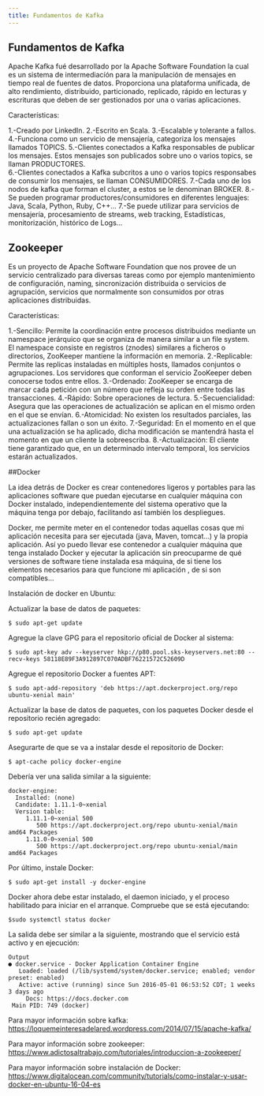 ```yaml
---
title: Fundamentos de Kafka
---
```

## Fundamentos de Kafka

Apache Kafka fué desarrollado por la Apache Software Foundation la cual es un sistema de intermediacíón para la manipulación de mensajes en tiempo real de fuentes de datos. Proporciona una plataforma unificada, de alto rendimiento, distribuido, particionado, replicado, rápido en lecturas y escrituras que deben de ser gestionados por una o varias aplicaciones. 

Características: 

1.-Creado por LinkedIn.
2.-Escrito en Scala.
3.-Escalable y tolerante a fallos.
4.-Funciona como un servicio de mensajería, categoriza los mensajes llamados TOPICS.
5.-Clientes conectados a Kafka responsables de publicar los mensajes. Estos mensajes son publicados sobre uno o varios topics, se llaman PRODUCTORES.  
6.-Clientes conectados a Kafka subcritos a uno o varios topics responsabes de consumir los mensajes, se llaman CONSUMIDORES. 
7.-Cada uno de los nodos de kafka que forman el cluster, a estos se le denominan BROKER. 
8.-Se pueden programar productores/consumidores en diferentes lenguajes: Java, Scala, Python, Ruby, C++...
7.-Se puede utilizar para servicios de mensajería, procesamiento de streams, web tracking, 	Estadísticas, monitorización, histórico de Logs...

## Zookeeper
Es un proyecto de Apache Software Foundation que nos provee de un servicio centralizado para diversas tareas como por ejemplo mantenimiento de configuración, naming, sincronización distribuida o servicios de agrupación, servicios que normalmente son consumidos por otras aplicaciones distribuidas. 

Características: 

1.-Sencillo: Permite la coordinación entre procesos distribuidos mediante un namespace jerárquico que se organiza de manera similar a un file system. El namespace consiste en registros (znodes) similares a ficheros o directorios, ZooKeeper mantiene la información en memoria.
2.-Replicable: Permite las replicas instaladas en múltiples hosts, llamados conjuntos o agrupaciones. Los servidores que conforman el servicio ZooKeeper deben conocerse todos entre ellos. 
3.-Ordenado: ZooKeeper se encarga de marcar cada petición con un número que refleja su orden entre todas las transacciones.
4.-Rápido: Sobre operaciones de lectura.
5.-Secuencialidad: Asegura que las operaciones de actualización se aplican en el mismo orden en el que se envían.
6.-Atomicidad: No existen los resultados parciales, las actualizaciones fallan o son un éxito.
7.-Seguridad: En el momento en el que una actualización se ha aplicado, dicha modificación se mantendrá hasta el momento en que un cliente la sobreescriba.
8.-Actualización: El cliente tiene garantizado que, en un determinado intervalo temporal, los servicios estarán actualizados.

##Docker 

La idea detrás de Docker es crear contenedores ligeros y portables para las aplicaciones software que puedan ejecutarse en cualquier máquina con Docker instalado, independientemente del sistema operativo que la máquina tenga por debajo, facilitando así también los despliegues.

Docker, me permite meter en el contenedor todas aquellas cosas que mi aplicación necesita para ser ejecutada (java, Maven, tomcat…) y la propia aplicación. Así yo puedo llevar ese contenedor a cualquier máquina que tenga instalado Docker y ejecutar la aplicación sin preocuparme de qué versiones de software tiene instalada esa máquina, de si tiene los elementos necesarios para que funcione mi aplicación , de si son compatibles…

Instalación de docker en Ubuntu: 

Actualizar la base de datos de paquetes:
```
$ sudo apt-get update
```

Agregue la clave GPG para el repositorio oficial de Docker al sistema:
```
$ sudo apt-key adv --keyserver hkp://p80.pool.sks-keyservers.net:80 --recv-keys 58118E89F3A912897C070ADBF76221572C52609D
```

Agregue el repositorio Docker a fuentes APT:
```
$ sudo apt-add-repository 'deb https://apt.dockerproject.org/repo ubuntu-xenial main'
```

Actualizar la base de datos de paquetes, con los paquetes Docker desde el repositorio recién agregado:
```
$ sudo apt-get update
```

Asegurarte de que se va a instalar desde el repositorio de Docker:
```
$ apt-cache policy docker-engine
```

Debería ver una salida similar a la siguiente:	
```
docker-engine:
  Installed: (none)
  Candidate: 1.11.1-0~xenial
  Version table:
     1.11.1-0~xenial 500
        500 https://apt.dockerproject.org/repo ubuntu-xenial/main amd64 Packages
     1.11.0-0~xenial 500
        500 https://apt.dockerproject.org/repo ubuntu-xenial/main amd64 Packages
```

Por último, instale Docker:
```
$ sudo apt-get install -y docker-engine
```

Docker ahora debe estar instalado, el daemon iniciado, y el proceso habilitado para iniciar en el arranque. Compruebe que se está ejecutando:
```
$sudo systemctl status docker
```

La salida debe ser similar a la siguiente, mostrando que el servicio está activo y en ejecución:
```
Output
● docker.service - Docker Application Container Engine
   Loaded: loaded (/lib/systemd/system/docker.service; enabled; vendor preset: enabled)
   Active: active (running) since Sun 2016-05-01 06:53:52 CDT; 1 weeks 3 days ago
     Docs: https://docs.docker.com
 Main PID: 749 (docker)
 ```


Para mayor información sobre kafka: <a href='https://loquemeinteresadelared.wordpress.com/2014/07/15/apache-kafka/' target='_blank' rel='nofollow'>https://loquemeinteresadelared.wordpress.com/2014/07/15/apache-kafka/</a>

Para mayor información sobre zookeeper: <a href='https://www.adictosaltrabajo.com/tutoriales/introduccion-a-zookeeper/' target='_blank' rel='nofollow'>https://www.adictosaltrabajo.com/tutoriales/introduccion-a-zookeeper/</a>

Para mayor información sobre instalación de Docker: <a href='https://www.digitalocean.com/community/tutorials/como-instalar-y-usar-docker-en-ubuntu-16-04-es' target='_blank' rel='nofollow'>https://www.digitalocean.com/community/tutorials/como-instalar-y-usar-docker-en-ubuntu-16-04-es</a>


